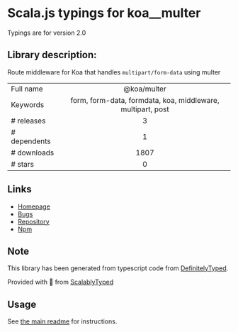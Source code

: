 
# Scala.js typings for koa__multer

Typings are for version 2.0

## Library description:
Route middleware for Koa that handles `multipart/form-data` using multer

|                    |                 |
| ------------------ | :-------------: |
| Full name          | @koa/multer |
| Keywords           | form, form-data, formdata, koa, middleware, multipart, post |
| # releases         | 3 |
| # dependents       | 1 |
| # downloads        | 1807 |
| # stars            | 0 |

## Links
- [Homepage](https://github.com/koajs/multer)
- [Bugs](https://github.com/koajs/multer/issues)
- [Repository](https://github.com/koajs/multer)
- [Npm](https://www.npmjs.com/package/%40koa%2Fmulter)
    


## Note
This library has been generated from typescript code from [DefinitelyTyped](https://definitelytyped.org).

Provided with :purple_heart: from [ScalablyTyped](https://github.com/oyvindberg/ScalablyTyped)

## Usage
See [the main readme](../../readme.md) for instructions.


